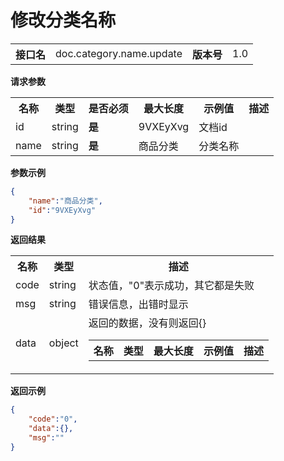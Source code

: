 
# 修改分类名称


<table>
    <tr>
        <th>接口名</th>
        <td>doc.category.name.update</td>
        <th>版本号</th>
        <td>1.0</td>
    </tr>
</table>

**请求参数**

<table>
    <tr>
        <th>名称</th>
        <th>类型</th>
        <th>是否必须</th>
        <th>最大长度</th>
        <th>示例值</th>
        <th>描述</th>
    </tr>
        <tr><td>id</td><td class="param-type">string</td><td><strong>是</strong></td><td>9VXEyXvg</td><td>文档id<br/></td></tr>
        <tr><td>name</td><td class="param-type">string</td><td><strong>是</strong></td><td>商品分类</td><td>分类名称<br/></td></tr>
    </table>

**参数示例**

```json
{
	"name":"商品分类",
	"id":"9VXEyXvg"
}
```

**返回结果**

<table>
    <tr>
        <th>名称</th>
        <th>类型</th>
        <th>描述</th>
    </tr>
    <tr>
        <td>code</td>
        <td>string</td>
        <td>状态值，"0"表示成功，其它都是失败</td>
    </tr>
    <tr>
        <td>msg</td>
        <td>string</td>
        <td>错误信息，出错时显示</td>
    </tr>
        <tr>
        <td>data</td>
        <td>object</td>
        <td>返回的数据，没有则返回{}
            <table>
                <tr>
                    <th>名称</th>
                    <th>类型</th>
                    <th>最大长度</th>
                    <th>示例值</th>
                    <th>描述</th>
                </tr>
                            </table>
        </td>
    </tr>
    </table>

**返回示例**

```json
{
	"code":"0",
	"data":{},
	"msg":""
}
```


